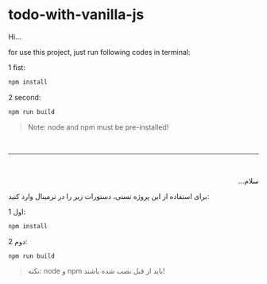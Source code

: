 # todo-with-vanilla-js
Hi...

for use this project, just run following codes in terminal:

1 fist:
```bash
npm install
```
2 second:
```bash
npm run build
```
> Note: node and npm must be pre-installed!

<br><hr><br>

<p dir="rtl">سلام...</p>

برای استفاده از این پروژه تستی، دستورات زیر را در ترمینال وارد کنید:

1 اول:
```bash
npm install
```
2 دوم:
```bash
npm run build
```
> نکته: node و npm باید از قبل نصب شده باشند!
